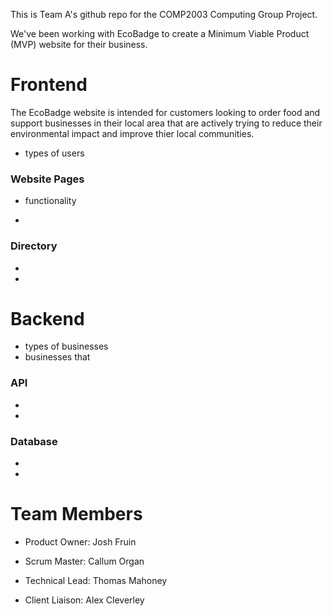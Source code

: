 This is Team A's github repo for the COMP2003 Computing Group Project.

We've been working with EcoBadge to create a Minimum Viable Product (MVP) website for their business.

# Frontend

The EcoBadge website is intended for customers looking to order food and support businesses in their local area that are actively trying to reduce their environmental impact and improve thier local communities.
- types of users

### Website Pages

- functionality

-

### Directory

-

-

# Backend

- types of businesses
- businesses that 

### API

-

-

### Database

-

-

# Team Members

- Product Owner: Josh Fruin

- Scrum Master: Callum Organ

- Technical Lead: Thomas Mahoney

- Client Liaison: Alex Cleverley
